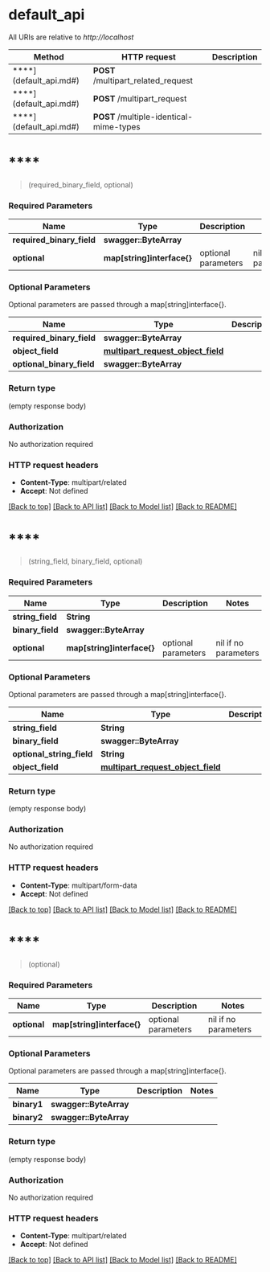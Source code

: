 # default_api

All URIs are relative to *http://localhost*

Method | HTTP request | Description
------------- | ------------- | -------------
****](default_api.md#) | **POST** /multipart_related_request | 
****](default_api.md#) | **POST** /multipart_request | 
****](default_api.md#) | **POST** /multiple-identical-mime-types | 


# ****
> (required_binary_field, optional)


### Required Parameters

Name | Type | Description  | Notes
------------- | ------------- | ------------- | -------------
  **required_binary_field** | **swagger::ByteArray**|  | 
 **optional** | **map[string]interface{}** | optional parameters | nil if no parameters

### Optional Parameters
Optional parameters are passed through a map[string]interface{}.

Name | Type | Description  | Notes
------------- | ------------- | ------------- | -------------
 **required_binary_field** | **swagger::ByteArray**|  | 
 **object_field** | [**multipart_request_object_field**](multipart_request_object_field.md)|  | 
 **optional_binary_field** | **swagger::ByteArray**|  | 

### Return type

 (empty response body)

### Authorization

No authorization required

### HTTP request headers

 - **Content-Type**: multipart/related
 - **Accept**: Not defined

[[Back to top]](#) [[Back to API list]](../README.md#documentation-for-api-endpoints) [[Back to Model list]](../README.md#documentation-for-models) [[Back to README]](../README.md)

# ****
> (string_field, binary_field, optional)


### Required Parameters

Name | Type | Description  | Notes
------------- | ------------- | ------------- | -------------
  **string_field** | **String**|  | 
  **binary_field** | **swagger::ByteArray**|  | 
 **optional** | **map[string]interface{}** | optional parameters | nil if no parameters

### Optional Parameters
Optional parameters are passed through a map[string]interface{}.

Name | Type | Description  | Notes
------------- | ------------- | ------------- | -------------
 **string_field** | **String**|  | 
 **binary_field** | **swagger::ByteArray**|  | 
 **optional_string_field** | **String**|  | 
 **object_field** | [**multipart_request_object_field**](multipart_request_object_field.md)|  | 

### Return type

 (empty response body)

### Authorization

No authorization required

### HTTP request headers

 - **Content-Type**: multipart/form-data
 - **Accept**: Not defined

[[Back to top]](#) [[Back to API list]](../README.md#documentation-for-api-endpoints) [[Back to Model list]](../README.md#documentation-for-models) [[Back to README]](../README.md)

# ****
> (optional)


### Required Parameters

Name | Type | Description  | Notes
------------- | ------------- | ------------- | -------------
 **optional** | **map[string]interface{}** | optional parameters | nil if no parameters

### Optional Parameters
Optional parameters are passed through a map[string]interface{}.

Name | Type | Description  | Notes
------------- | ------------- | ------------- | -------------
 **binary1** | **swagger::ByteArray**|  | 
 **binary2** | **swagger::ByteArray**|  | 

### Return type

 (empty response body)

### Authorization

No authorization required

### HTTP request headers

 - **Content-Type**: multipart/related
 - **Accept**: Not defined

[[Back to top]](#) [[Back to API list]](../README.md#documentation-for-api-endpoints) [[Back to Model list]](../README.md#documentation-for-models) [[Back to README]](../README.md)

